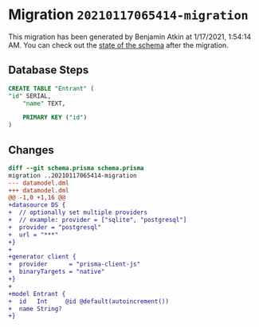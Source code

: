 # Migration `20210117065414-migration`

This migration has been generated by Benjamin Atkin at 1/17/2021, 1:54:14 AM.
You can check out the [state of the schema](./schema.prisma) after the migration.

## Database Steps

```sql
CREATE TABLE "Entrant" (
"id" SERIAL,
    "name" TEXT,

    PRIMARY KEY ("id")
)
```

## Changes

```diff
diff --git schema.prisma schema.prisma
migration ..20210117065414-migration
--- datamodel.dml
+++ datamodel.dml
@@ -1,0 +1,16 @@
+datasource DS {
+  // optionally set multiple providers
+  // example: provider = ["sqlite", "postgresql"]
+  provider = "postgresql"
+  url = "***"
+}
+
+generator client {
+  provider      = "prisma-client-js"
+  binaryTargets = "native"
+}
+
+model Entrant {
+  id   Int     @id @default(autoincrement())
+  name String?
+}
```


